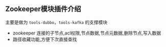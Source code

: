 ## Zookeeper模块插件介绍 

主要是做为 `tools-dubbo`，`tools-kafka` 的支撑模块

* zookeeper 连接的子节点,acl权限,节点数据,节点元数据,删除节点,写入数据
* 路径收藏功能,方便下次直接查找
